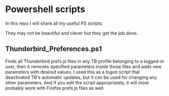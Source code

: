 # Powershell scripts

In this repo I will share all my useful PS scripts.

They may not be beautiful and clever but they get the job done.

## Thunderbird_Preferences.ps1

Finds all Thunderbird prefs.js files in any TB profile belonging to a logged-in user, then it removes specified parameters inside those files and adds new parameters with desired values.
I used this as a logon script that deactivated TB's automatic updates, but it can be used for changing any other parameters. And if you edit the script appropriately, it will most probably work with Firefox prefs.js files as well.
